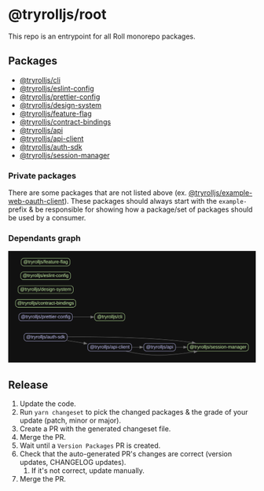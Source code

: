 # @tryrolljs/root

This repo is an entrypoint for all Roll monorepo packages.

## Packages

- [@tryrolljs/cli](./packages/cli)
- [@tryrolljs/eslint-config](./packages/eslint-config)
- [@tryrolljs/prettier-config](./packages/prettier-config)
- [@tryrolljs/design-system](./packages/design-system)
- [@tryrolljs/feature-flag](./packages/feature-flag)
- [@tryrolljs/contract-bindings](./packages/contract-bindings)
- [@tryrolljs/api](./packages/api)
- [@tryrolljs/api-client](./packages/api-client)
- [@tryrolljs/auth-sdk](./packages/auth-sdk)
- [@tryrolljs/session-manager](./packages/session-manager)

### Private packages

There are some packages that are not listed above (ex. [@tryrolljs/example-web-oauth-client](./examples/example-web-oauth-client)). These packages should always start with the `example-` prefix & be responsible for showing how a package/set of packages should be used by a consumer.

### Dependants graph

<div align="center">
<img src="./dependantsgraph.svg">
</div>


## Release

1. Update the code.
2. Run `yarn changeset` to pick the changed packages & the grade of your update (patch, minor or major).
3. Create a PR with the generated changeset file.
4. Merge the PR.
5. Wait until a `Version Packages` PR is created.
6. Check that the auto-generated PR's changes are correct (version updates, CHANGELOG updates).
   1. If it's not correct, update manually.
7. Merge the PR.
